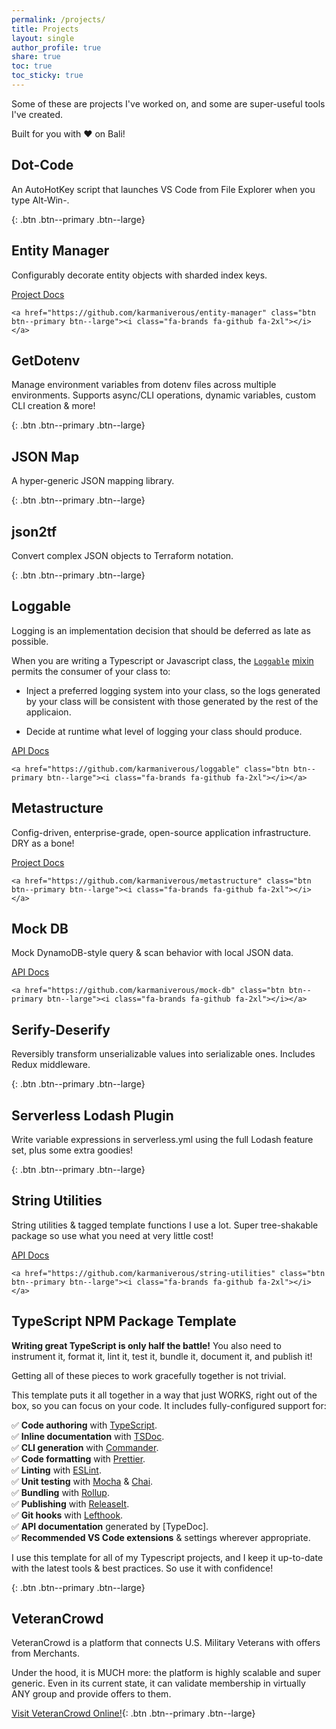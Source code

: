 ```yaml
---
permalink: /projects/
title: Projects
layout: single
author_profile: true
share: true
toc: true
toc_sticky: true
---
```


Some of these are projects I've worked on, and some are super-useful tools I've created.

Built for you with ❤️ on Bali!

## Dot-Code

An AutoHotKey script that launches VS Code from File Explorer when you type Alt-Win-.

[<i class="fa-brands fa-github fa-2xl"></i>](https://github.com/karmaniverous/dot-code){:
.btn .btn--primary
.btn--large}

## Entity Manager

Configurably decorate entity objects with sharded index keys.

<div class="button-row--left">
    <a href="/projects/entity-manager" class="btn btn--info btn--large">Project Docs</a>

    <a href="https://github.com/karmaniverous/entity-manager" class="btn btn--primary btn--large"><i class="fa-brands fa-github fa-2xl"></i></a>

</div>

## GetDotenv

Manage environment variables from dotenv files across multiple environments. Supports async/CLI operations, dynamic variables, custom CLI creation & more!

[<i class="fa-brands fa-github fa-2xl"></i>](https://github.com/karmaniverous/get-dotenv){:
.btn .btn--primary
.btn--large}

## JSON Map

A hyper-generic JSON mapping library.

[<i class="fa-brands fa-github fa-2xl"></i>](https://github.com/karmaniverous/jsonmap){:
.btn .btn--primary
.btn--large}

## json2tf

Convert complex JSON objects to Terraform notation.

[<i class="fa-brands fa-github fa-2xl"></i>](https://github.com/karmaniverous/json2tf){:
.btn .btn--primary
.btn--large}

## Loggable

Logging is an implementation decision that should be deferred as late as possible.

When you are writing a Typescript or Javascript class, the [`Loggable`](https://docs.karmanivero.us/loggable/functions/loggable.Loggable.html) [mixin](https://medium.com/@saif.adnan/typescript-mixin-ee962be3224d) permits the consumer of your class to:

- Inject a preferred logging system into your class, so the logs generated by your class will be consistent with those generated by the rest of the applicaion.

- Decide at runtime what level of logging your class should produce.

<div class="button-row--left">
    <a href="https://docs.karmanivero.us/loggable/" class="btn btn--info btn--large">API Docs</a>

    <a href="https://github.com/karmaniverous/loggable" class="btn btn--primary btn--large"><i class="fa-brands fa-github fa-2xl"></i></a>

</div>

## Metastructure

Config-driven, enterprise-grade, open-source application infrastructure. DRY as a bone!

<div class="button-row--left">
    <a href="https://github.com/karmaniverous/metastructure/wiki" class="btn btn--info btn--large">Project Docs</a>

    <a href="https://github.com/karmaniverous/metastructure" class="btn btn--primary btn--large"><i class="fa-brands fa-github fa-2xl"></i></a>

</div>

## Mock DB

Mock DynamoDB-style query & scan behavior with local JSON data.

<div class="button-row--left">
    <a href="https://docs.karmanivero.us/mock-db" class="btn btn--info btn--large">API Docs</a>

    <a href="https://github.com/karmaniverous/mock-db" class="btn btn--primary btn--large"><i class="fa-brands fa-github fa-2xl"></i></a>

</div>

## Serify-Deserify

Reversibly transform unserializable values into serializable ones. Includes Redux middleware.

[<i class="fa-brands fa-github fa-2xl"></i>](https://github.com/karmaniverous/serify-deserify){:
.btn .btn--primary
.btn--large}

## Serverless Lodash Plugin

Write variable expressions in serverless.yml using the full Lodash feature set, plus some extra goodies!

[<i class="fa-brands fa-github fa-2xl"></i>](https://github.com/karmaniverous/serverless-lodash-plugin){:
.btn .btn--primary
.btn--large}

## String Utilities

String utilities & tagged template functions I use a lot. Super tree-shakable package so use what you need at very little cost!

<div class="button-row--left">
    <a href="https://docs.karmanivero.us/string-utilities" class="btn btn--info btn--large">API Docs</a>

    <a href="https://github.com/karmaniverous/string-utilities" class="btn btn--primary btn--large"><i class="fa-brands fa-github fa-2xl"></i></a>

</div>

## TypeScript NPM Package Template

**Writing great TypeScript is only half the battle!** You also need to instrument it, format it, lint it, test it, bundle it, document it, and publish it!

Getting all of these pieces to work gracefully together is not trivial.

This template puts it all together in a way that just WORKS, right out of the box, so you can focus on your code. It includes fully-configured support for:

✅ **Code authoring** with [TypeScript](https://www.typescriptlang.org/).<br>
✅ **Inline documentation** with [TSDoc](https://tsdoc.org/).<br>
✅ **CLI generation** with [Commander](https://www.npmjs.com/package/commander).<br>
✅ **Code formatting** with [Prettier](https://prettier.io/).<br>
✅ **Linting** with [ESLint](https://eslint.org/).<br>
✅ **Unit testing** with [Mocha](https://mochajs.org/) & [Chai](https://www.chaijs.com/).<br>
✅ **Bundling** with [Rollup](https://rollupjs.org/).<br>
✅ **Publishing** with [ReleaseIt](https://github.com/release-it/release-it).<br>
✅ **Git hooks** with [Lefthook](https://github.com/evilmartians/lefthook).<br>
✅ **API documentation** generated by [TypeDoc].<br>
✅ **Recommended VS Code extensions** & settings wherever appropriate.<br>

I use this template for all of my Typescript projects, and I keep it up-to-date with the latest tools & best practices. So use it with confidence!

[<i class="fa-brands fa-github fa-2xl"></i>](https://github.com/karmaniverous/npm-package-template-ts){:
.btn .btn--primary
.btn--large}

## VeteranCrowd

VeteranCrowd is a platform that connects U.S. Military Veterans with offers from Merchants.

Under the hood, it is MUCH more: the platform is highly scalable and super generic. Even in its current state, it can validate membership in virtually ANY group and provide offers to them.

[Visit VeteranCrowd Online!](https://veterancrowd.com){:
.btn .btn--primary
.btn--large}

